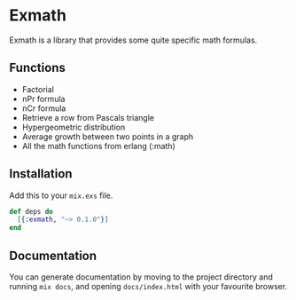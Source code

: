 # Exmath

Exmath is a library that provides some quite specific math formulas.

## Functions

* Factorial
* nPr formula
* nCr formula
* Retrieve a row from Pascals triangle
* Hypergeometric distribution 
* Average growth between two points in a graph
* All the math functions from erlang (:math)

## Installation

Add this to your `mix.exs` file.

```elixir
def deps do
  [{:exmath, "~> 0.1.0"}]
end
```

## Documentation

You can generate documentation by moving to the project directory and running
`mix docs`, and opening `docs/index.html` with your favourite browser.

